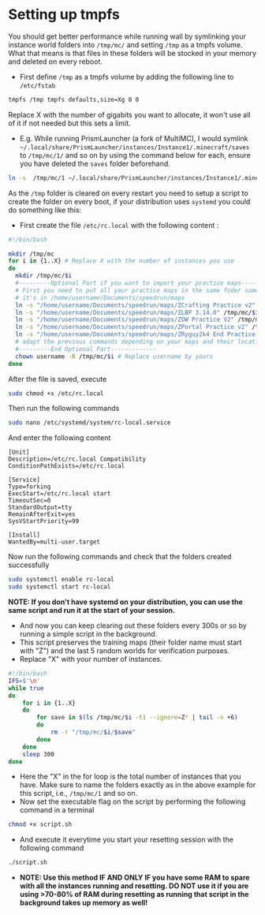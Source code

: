 # Setting up tmpfs

You should get better performance while running wall by symlinking your instance world folders into `/tmp/mc/` and setting `/tmp` as a tmpfs volume.
What that means is that files in these folders will be stocked in your memory and deleted on every reboot.

- First define `/tmp` as a tmpfs volume by adding the following line to `/etc/fstab`

```bash
tmpfs /tmp tmpfs defaults,size=Xg 0 0
```

Replace X with the number of gigabits you want to allocate, it won't use all of it if not needed but this sets a limit.

- E.g. While running PrismLauncher (a fork of MultiMC), I would symlink `~/.local/share/PrismLauncher/instances/Instance1/.minecraft/saves` to `/tmp/mc/1/` and so on by using the command below for each, ensure you have deleted the `saves` folder beforehand.

```bash
ln -s  /tmp/mc/1 ~/.local/share/PrismLauncher/instances/Instance1/.minecraft/saves
```

As the `/tmp` folder is cleared on every restart you need to setup a script to create the folder on every boot, if your distribution uses `systemd` you could do something like this:

- First create the file `/etc/rc.local` with the following content :

```bash
#!/bin/bash

mkdir /tmp/mc
for i in {1..X} # Replace X with the number of instances you use
do
  mkdir /tmp/mc/$i
  #---------Optional Part if you want to import your practice maps--------
  # First you need to put all your practice maps in the same foder somewhere on your pc for me
  # it's in /home/username/Documents/speedrun/maps
  ln -s "/home/username/Documents/speedrun/maps/ZCrafting Practice v2" /tmp/mc/$i/
  ln -s "/home/username/Documents/speedrun/maps/ZLBP 3.14.0" /tmp/mc/$i/
  ln -s "/home/username/Documents/speedrun/maps/ZOW Practice V2" /tmp/mc/$i/
  ln -s "/home/username/Documents/speedrun/maps/ZPortal Practice v2" /tmp/mc/$i/
  ln -s "/home/username/Documents/speedrun/maps/ZRyguy2k4 End Practice v3.4.0-1.16.1" /tmp/mc/$i/
  # adapt the previous commands depending on your maps and their location
  #---------End Optional Part-------------
  chown username -R /tmp/mc/$i # Replace username by yours
done
```

After the file is saved, execute

```bash
sudo chmod +x /etc/rc.local
```

Then run the following commands

```bash
sudo nano /etc/systemd/system/rc-local.service
```

And enter the following content

```
[Unit]
Description=/etc/rc.local Compatibility
ConditionPathExists=/etc/rc.local

[Service]
Type=forking
ExecStart=/etc/rc.local start
TimeoutSec=0
StandardOutput=tty
RemainAfterExit=yes
SysVStartPriority=99

[Install]
WantedBy=multi-user.target
```

Now run the following commands and check that the folders created successfully

```bash
sudo systemctl enable rc-local
sudo systemctl start rc-local
```

**NOTE: If you don't have systemd on your distribution, you can use the same script and run it at the start of your session.**

- And now you can keep clearing out these folders every 300s or so by running a simple script in the background.
- This script preserves the training maps (their folder name must start with "Z") and the last 5 random worlds for verification purposes.
- Replace "X" with your number of instances.

```bash
#!/bin/bash
IFS=$'\n'
while true
do
    for i in {1..X}
    do
        for save in $(ls /tmp/mc/$i -t1 --ignore=Z* | tail -n +6)
        do
            rm -r "/tmp/mc/$i/$save"
        done
    done
    sleep 300
done
```

- Here the "X" in the for loop is the total number of instances that you have. Make sure to name the folders exactly as in the above example for this script, i.e., `/tmp/mc/1` and so on.
- Now set the executable flag on the script by performing the following command in a terminal

```bash
chmod +x script.sh
```

- And execute it everytime you start your resetting session with the following command

```bash
./script.sh
```

- **NOTE: Use this method IF AND ONLY IF you have some RAM to spare with all the instances running and resetting. DO NOT use it if you are using >70-80% of RAM during resetting as running that script in the background takes up memory as well!**
